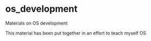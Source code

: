 # os_development
Materials on OS development

This material has been put together in an effort to teach myself OS
